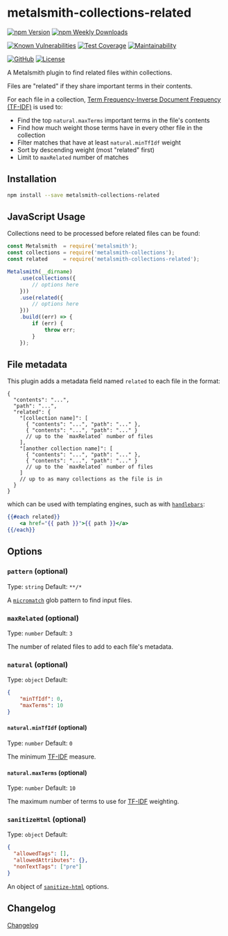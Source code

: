 # metalsmith-collections-related

[![npm Version](https://badgen.net/npm/v/metalsmith-collections-related?icon=npm)](https://www.npmjs.com/package/metalsmith-collections-related)
[![npm Weekly Downloads](https://badgen.net/npm/dw/metalsmith-collections-related)](https://www.npmjs.com/package/metalsmith-collections-related)

[![Known Vulnerabilities](https://snyk.io/test/npm/metalsmith-collections-related/badge.svg)](https://snyk.io/test/npm/metalsmith-collections-related)
[![Test Coverage](https://badgen.net/codecov/c/github/emmercm/metalsmith-collections-related/master?icon=codecov)](https://codecov.io/gh/emmercm/metalsmith-collections-related)
[![Maintainability](https://badgen.net/codeclimate/maintainability/emmercm/metalsmith-collections-related?icon=codeclimate)](https://codeclimate.com/github/emmercm/metalsmith-collections-related/maintainability)

[![GitHub](https://badgen.net/badge/emmercm/metalsmith-collections-related/purple?icon=github)](https://github.com/emmercm/metalsmith-collections-related)
[![License](https://badgen.net/github/license/emmercm/metalsmith-collections-related?color=grey)](https://github.com/emmercm/metalsmith-collections-related/blob/master/LICENSE)

A Metalsmith plugin to find related files within collections.

Files are "related" if they share important terms in their contents.

For each file in a collection, [Term Frequency-Inverse Document Frequency (TF-IDF)](https://en.wikipedia.org/wiki/Tf%E2%80%93idf) is used to:

- Find the top `natural.maxTerms` important terms in the file's contents
- Find how much weight those terms have in every other file in the collection
- Filter matches that have at least `natural.minTfIdf` weight
- Sort by descending weight (most "related" first)
- Limit to `maxRelated` number of matches

## Installation

```bash
npm install --save metalsmith-collections-related
```

## JavaScript Usage

Collections need to be processed before related files can be found:

```javascript
const Metalsmith  = require('metalsmith');
const collections = require('metalsmith-collections');
const related     = require('metalsmith-collections-related');

Metalsmith(__dirname)
    .use(collections({
        // options here
    }))
    .use(related({
        // options here
    }))
    .build((err) => {
        if (err) {
            throw err;
        }
    });
```

## File metadata

This plugin adds a metadata field named `related` to each file in the format:

```json5
{
  "contents": "...",
  "path": "...",
  "related": {
    "[collection name]": [
      { "contents": "...", "path": "..." },
      { "contents": "...", "path": "..." }
      // up to the `maxRelated` number of files
    ],
    "[another collection name]": [
      { "contents": "...", "path": "..." },
      { "contents": "...", "path": "..." }
      // up to the `maxRelated` number of files
    ]
    // up to as many collections as the file is in
  }
}
```

which can be used with templating engines, such as with [`handlebars`](https://www.npmjs.com/package/handlebars):

```handlebars
{{#each related}}
    <a href="{{ path }}">{{ path }}</a>
{{/each}}
```

## Options

### `pattern` (optional)

Type: `string` Default: `**/*`

A [`micromatch`](https://www.npmjs.com/package/micromatch) glob pattern to find input files.

### `maxRelated` (optional)

Type: `number` Default: `3`

The number of related files to add to each file's metadata.

### `natural` (optional)

Type: `object` Default:

```json
{
    "minTfIdf": 0,
    "maxTerms": 10
}
```

#### `natural.minTfIdf` (optional)

Type: `number` Default: `0`

The minimum [TF-IDF](https://en.wikipedia.org/wiki/Tf%E2%80%93idf) measure.

#### `natural.maxTerms` (optional)

Type: `number` Default: `10`

The maximum number of terms to use for [TF-IDF](https://en.wikipedia.org/wiki/Tf%E2%80%93idf) weighting.

### `sanitizeHtml` (optional)

Type: `object` Default:

```json
{
  "allowedTags": [],
  "allowedAttributes": {},
  "nonTextTags": ["pre"]
}
```

An object of [`sanitize-html`](https://www.npmjs.com/package/sanitize-html) options.

## Changelog

[Changelog](./CHANGELOG.md)
